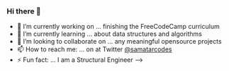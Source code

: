 ### Hi there 👋


- 🔭 I’m currently working on ... finishing the FreeCodeCamp curriculum
- 🌱 I’m currently learning ... about data structures and algorithms 
- 👯 I’m looking to collaborate on ... any meaningful opensource projects
- 📫 How to reach me: ... on at Twitter [@samatarcodes](https://twitter.com/samatarcodes)
- ⚡ Fun fact: ... I am a Structural Engineer
-->
